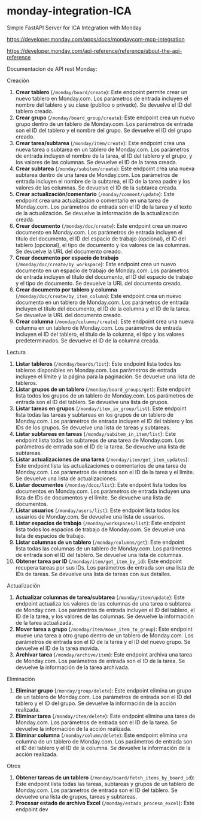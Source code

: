 # monday-integration-ICA
Simple FastAPI Server for ICA Integration with Monday

https://developer.monday.com/apps/docs/mondaycom-mcp-integration

https://developer.monday.com/api-reference/reference/about-the-api-reference


Documentacion de API rest Monday:

Creación
1. **Crear tablero** (`/monday/board/create`): Este endpoint permite crear un nuevo tablero en Monday.com. Los parámetros de entrada incluyen el nombre del tablero y su clase (publico o privado). Se devuelve el ID del tablero creado.
2. **Crear grupo** (`/monday/board_group/create`): Este endpoint crea un nuevo grupo dentro de un tablero de Monday.com. Los parámetros de entrada son el ID del tablero y el nombre del grupo. Se devuelve el ID del grupo creado.
3. **Crear tarea/subtarea** (`/monday/item/create`): Este endpoint crea una nueva tarea o subtarea en un tablero de Monday.com. Los parámetros de entrada incluyen el nombre de la tarea, el ID del tablero y el grupo, y los valores de las columnas. Se devuelve el ID de la tarea creada.
4. **Crear subtarea** (`/monday/subitem/create`): Este endpoint crea una nueva subtarea dentro de una tarea de Monday.com. Los parámetros de entrada incluyen el nombre de la subtarea, el ID de la tarea padre y los valores de las columnas. Se devuelve el ID de la subtarea creada.
5. **Crear actualización/comentario** (`/monday/comment/update`): Este endpoint crea una actualización o comentario en una tarea de Monday.com. Los parámetros de entrada son el ID de la tarea y el texto de la actualización. Se devuelve la información de la actualización creada.
6. **Crear documento** (`/monday/doc/create`): Este endpoint crea un nuevo documento en Monday.com. Los parámetros de entrada incluyen el título del documento, el ID del espacio de trabajo (opcional), el ID del tablero (opcional), el tipo de documento y los valores de las columnas. Se devuelve la URL del documento creado.
7. **Crear documento por espacio de trabajo** (`/monday/doc/create/by_workspace`): Este endpoint crea un nuevo documento en un espacio de trabajo de Monday.com. Los parámetros de entrada incluyen el título del documento, el ID del espacio de trabajo y el tipo de documento. Se devuelve la URL del documento creado.
8. **Crear documento por tablero y columna** (`/monday/doc/create/by_item_column`): Este endpoint crea un nuevo documento en un tablero de Monday.com. Los parámetros de entrada incluyen el título del documento, el ID de la columna y el ID de la tarea. Se devuelve la URL del documento creado.
9. **Crear columna** (`/monday/columns/create`): Este endpoint crea una nueva columna en un tablero de Monday.com. Los parámetros de entrada incluyen el ID del tablero, el título de la columna, el tipo y los valores predeterminados. Se devuelve el ID de la columna creada.

Lectura

1. **Listar tableros** (`/monday/boards/list`): Este endpoint lista todos los tableros disponibles en Monday.com. Los parámetros de entrada incluyen el límite y la página para la paginación. Se devuelve una lista de tableros.
2. **Listar grupos de un tablero** (`/monday/board_groups/get`): Este endpoint lista todos los grupos de un tablero de Monday.com. Los parámetros de entrada son el ID del tablero. Se devuelve una lista de grupos.
3. **Listar tareas en grupos** (`/monday/item_in_group/list`): Este endpoint lista todas las tareas y subtareas en los grupos de un tablero de Monday.com. Los parámetros de entrada incluyen el ID del tablero y los IDs de los grupos. Se devuelve una lista de tareas y subtareas.
4. **Listar subtareas en tareas** (`/monday/subitem_in_item/list`): Este endpoint lista todas las subtareas de una tarea de Monday.com. Los parámetros de entrada son el ID de la tarea. Se devuelve una lista de subtareas.
5. **Listar actualizaciones de una tarea** (`/monday/item/get_item_updates`): Este endpoint lista las actualizaciones o comentarios de una tarea de Monday.com. Los parámetros de entrada son el ID de la tarea y el límite. Se devuelve una lista de actualizaciones.
6. **Listar documentos** (`/monday/docs/list`): Este endpoint lista todos los documentos en Monday.com. Los parámetros de entrada incluyen una lista de IDs de documentos y el límite. Se devuelve una lista de documentos.
7. **Listar usuarios** (`/monday/users/list`): Este endpoint lista todos los usuarios de Monday.com. Se devuelve una lista de usuarios.
8. **Listar espacios de trabajo** (`/monday/workspaces/list`): Este endpoint lista todos los espacios de trabajo de Monday.com. Se devuelve una lista de espacios de trabajo.
9. **Listar columnas de un tablero** (`/monday/columns/get`): Este endpoint lista todas las columnas de un tablero de Monday.com. Los parámetros de entrada son el ID del tablero. Se devuelve una lista de columnas.
10. **Obtener tarea por ID** (`/monday/item/get_item_by_id`): Este endpoint recupera tareas por sus IDs. Los parámetros de entrada son una lista de IDs de tareas. Se devuelve una lista de tareas con sus detalles.

Actualización

1. **Actualizar columnas de tarea/subtarea** (`/monday/item/update`): Este endpoint actualiza los valores de las columnas de una tarea o subtarea de Monday.com. Los parámetros de entrada incluyen el ID del tablero, el ID de la tarea, y los valores de las columnas. Se devuelve la información de la tarea actualizada.
2. **Mover tarea a grupo** (`/monday/item/move_item_to_group`): Este endpoint mueve una tarea a otro grupo dentro de un tablero de Monday.com. Los parámetros de entrada son el ID de la tarea y el ID del nuevo grupo. Se devuelve el ID de la tarea movida.
3. **Archivar tarea** (`/monday/archive/item`): Este endpoint archiva una tarea de Monday.com. Los parámetros de entrada son el ID de la tarea. Se devuelve la información de la tarea archivada.

Eliminación

1. **Eliminar grupo** (`/monday/group/delete`): Este endpoint elimina un grupo de un tablero de Monday.com. Los parámetros de entrada son el ID del tablero y el ID del grupo. Se devuelve la información de la acción realizada.
2. **Eliminar tarea** (`/monday/item/delete`): Este endpoint elimina una tarea de Monday.com. Los parámetros de entrada son el ID de la tarea. Se devuelve la información de la acción realizada.
3. **Eliminar columna** (`/monday/column/delete`): Este endpoint elimina una columna de un tablero de Monday.com. Los parámetros de entrada son el ID del tablero y el ID de la columna. Se devuelve la información de la acción realizada.

Otros

1. **Obtener tareas de un tablero** (`/monday/board/fetch_items_by_board_id`): Este endpoint lista todas las tareas, subtareas y grupos de un tablero de Monday.com. Los parámetros de entrada son el ID del tablero. Se devuelve una lista de grupos, tareas y subtareas.
2. **Procesar estado de archivo Excel** (`/monday/estado_proceso_excel`): Este endpoint dev
